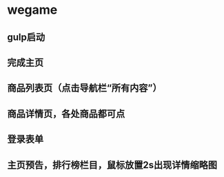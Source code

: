 # wegame

## gulp启动
## 完成主页
## 商品列表页（点击导航栏“所有内容”）
## 商品详情页，各处商品都可点
## 登录表单
## 主页预告，排行榜栏目，鼠标放置2s出现详情缩略图
 
